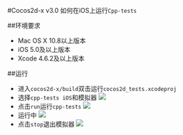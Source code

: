 #Cocos2d-x v3.0 如何在iOS上运行`Cpp-tests`

##环境要求
- Mac OS X 10.8以上版本
- iOS 5.0及以上版本
- Xcode 4.6.2及以上版本

##运行
- 进入`cocos2d-x/build`双击运行`cocos2d_tests.xcodeproj`
- 选择`cpp-tests iOS`和模拟器
![](https://github.com/zt1991616/blog/master/raw/Image/14031801.png)
- 点击`run`运行`cpp-tests`
![](https://github.com/zt1991616/blog/master/raw/Image/14031802.png)
- 运行中
![](https://github.com/zt1991616/blog/master/raw/Image/14031803.png)
- 点击`stop`退出模拟器
![](https://github.com/zt1991616/blog/master/raw/Image/14031804.png)